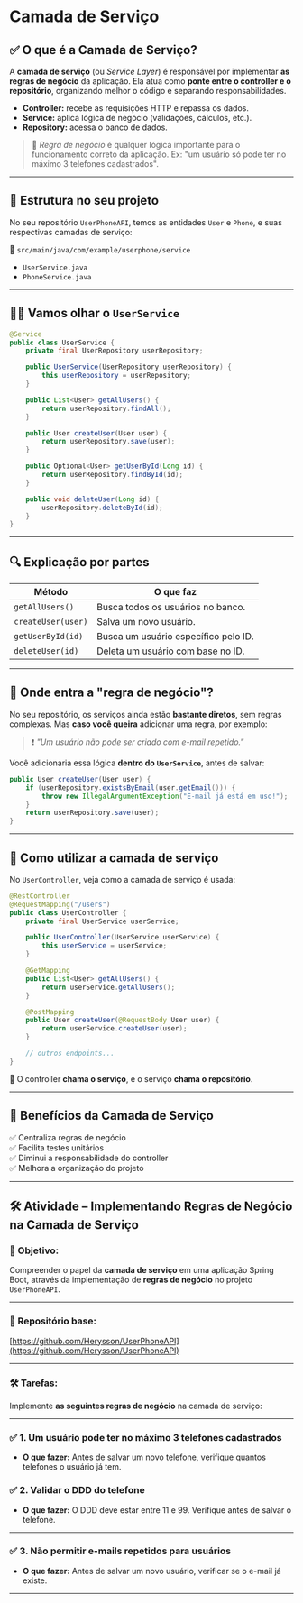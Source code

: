 # Camada de Serviço

## ✅ O que é a Camada de Serviço?

A **camada de serviço** (ou *Service Layer*) é responsável por implementar **as regras de negócio** da aplicação. Ela atua como **ponte entre o controller e o repositório**, organizando melhor o código e separando responsabilidades.

- **Controller:** recebe as requisições HTTP e repassa os dados.
- **Service:** aplica lógica de negócio (validações, cálculos, etc.).
- **Repository:** acessa o banco de dados.

> 🧠 *Regra de negócio* é qualquer lógica importante para o funcionamento correto da aplicação. Ex: "um usuário só pode ter no máximo 3 telefones cadastrados".

---

## 🧩 Estrutura no seu projeto

No seu repositório `UserPhoneAPI`, temos as entidades `User` e `Phone`, e suas respectivas camadas de serviço:

📁 `src/main/java/com/example/userphone/service`

- `UserService.java`
- `PhoneService.java`

---

## 👨‍🏫 Vamos olhar o `UserService`

```java
@Service
public class UserService {
    private final UserRepository userRepository;

    public UserService(UserRepository userRepository) {
        this.userRepository = userRepository;
    }

    public List<User> getAllUsers() {
        return userRepository.findAll();
    }

    public User createUser(User user) {
        return userRepository.save(user);
    }

    public Optional<User> getUserById(Long id) {
        return userRepository.findById(id);
    }

    public void deleteUser(Long id) {
        userRepository.deleteById(id);
    }
}
```

---

## 🔍 Explicação por partes

| Método                | O que faz                                                                 |
|-----------------------|---------------------------------------------------------------------------|
| `getAllUsers()`       | Busca todos os usuários no banco.                                         |
| `createUser(user)`    | Salva um novo usuário.                                                    |
| `getUserById(id)`     | Busca um usuário específico pelo ID.                                      |
| `deleteUser(id)`      | Deleta um usuário com base no ID.                                         |

---

## 🧠 Onde entra a "regra de negócio"?

No seu repositório, os serviços ainda estão **bastante diretos**, sem regras complexas. Mas **caso você queira** adicionar uma regra, por exemplo:

> ❗ *"Um usuário não pode ser criado com e-mail repetido."*

Você adicionaria essa lógica **dentro do `UserService`**, antes de salvar:

```java
public User createUser(User user) {
    if (userRepository.existsByEmail(user.getEmail())) {
        throw new IllegalArgumentException("E-mail já está em uso!");
    }
    return userRepository.save(user);
}
```

---

## 📌 Como utilizar a camada de serviço

No `UserController`, veja como a camada de serviço é usada:

```java
@RestController
@RequestMapping("/users")
public class UserController {
    private final UserService userService;

    public UserController(UserService userService) {
        this.userService = userService;
    }

    @GetMapping
    public List<User> getAllUsers() {
        return userService.getAllUsers();
    }

    @PostMapping
    public User createUser(@RequestBody User user) {
        return userService.createUser(user);
    }

    // outros endpoints...
}
```

🔄 O controller **chama o serviço**, e o serviço **chama o repositório**.

---

## 🧪 Benefícios da Camada de Serviço

✅ Centraliza regras de negócio  
✅ Facilita testes unitários  
✅ Diminui a responsabilidade do controller  
✅ Melhora a organização do projeto

---


## 🛠️ Atividade – Implementando Regras de Negócio na Camada de Serviço

### 🎯 Objetivo:
Compreender o papel da **camada de serviço** em uma aplicação Spring Boot, através da implementação de **regras de negócio** no projeto `UserPhoneAPI`.

---

### 📂 Repositório base:
[https://github.com/Herysson/UserPhoneAPI](https://github.com/Herysson/UserPhoneAPI)

---

### 🛠️ Tarefas:

Implemente **as seguintes regras de negócio** na camada de serviço:

---

### ✅ 1. Um usuário pode ter no máximo **3 telefones** cadastrados
- **O que fazer:** Antes de salvar um novo telefone, verifique quantos telefones o usuário já tem.

### ✅ 2. Validar o **DDD** do telefone
- **O que fazer:** O DDD deve estar entre 11 e 99. Verifique antes de salvar o telefone.

---

### ✅ 3. Não permitir **e-mails repetidos** para usuários
- **O que fazer:** Antes de salvar um novo usuário, verificar se o e-mail já existe.

---

